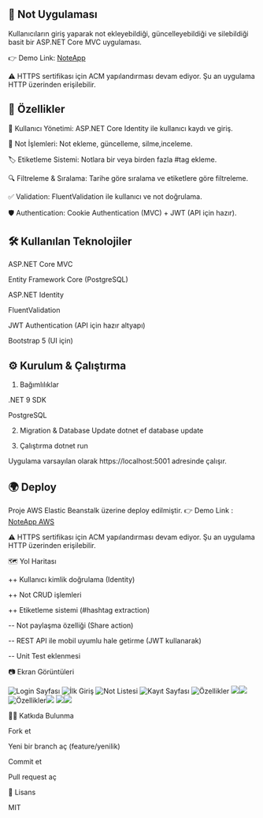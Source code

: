 ## 📝 Not Uygulaması

Kullanıcıların giriş yaparak not ekleyebildiği, güncelleyebildiği ve silebildiği basit bir ASP.NET Core MVC uygulaması.

👉 Demo Link: [NoteApp](http://noteapp-dev.eba-psh22n6f.eu-north-1.elasticbeanstalk.com)

⚠️ HTTPS sertifikası için ACM yapılandırması devam ediyor. Şu an uygulama HTTP üzerinden erişilebilir.

## 🚀 Özellikler

🔑 Kullanıcı Yönetimi: ASP.NET Core Identity ile kullanıcı kaydı ve giriş.

📝 Not İşlemleri: Not ekleme, güncelleme, silme,inceleme.

🏷 Etiketleme Sistemi: Notlara bir veya birden fazla #tag ekleme.

🔍 Filtreleme & Sıralama: Tarihe göre sıralama ve etiketlere göre filtreleme.

✅ Validation: FluentValidation ile kullanıcı ve not doğrulama.

🛡 Authentication: Cookie Authentication (MVC) + JWT (API için hazır).

## 🛠 Kullanılan Teknolojiler

ASP.NET Core MVC

Entity Framework Core (PostgreSQL)

ASP.NET Identity

FluentValidation

JWT Authentication (API için hazır altyapı)

Bootstrap 5 (UI için)

## ⚙️ Kurulum & Çalıştırma
1. Bağımlılıklar

.NET 9 SDK

PostgreSQL

2. Migration & Database Update
dotnet ef database update

3. Çalıştırma
dotnet run


Uygulama varsayılan olarak https://localhost:5001 adresinde çalışır.

## 🌍 Deploy

Proje AWS Elastic Beanstalk üzerine deploy edilmiştir.
👉 Demo Link : [NoteApp AWS](http://noteapp-dev.eba-psh22n6f.eu-north-1.elasticbeanstalk.com)

⚠️ HTTPS sertifikası için ACM yapılandırması devam ediyor. Şu an uygulama HTTP üzerinden erişilebilir.

🗺 Yol Haritası

 ++ Kullanıcı kimlik doğrulama (Identity)

 ++ Not CRUD işlemleri

 ++ Etiketleme sistemi (#hashtag extraction)

 -- Not paylaşma özelliği (Share action)

 -- REST API ile mobil uyumlu hale getirme (JWT kullanarak)

 -- Unit Test eklenmesi

📷 Ekran Görüntüleri

![Login Sayfası](https://i.imgur.com/0De7u98.png)
![İlk Giriş](https://i.imgur.com/2QJj8FW.png)
![Not Listesi](https://i.imgur.com/5RCurAP.png)
![Kayıt Sayfası](https://i.imgur.com/Qw8WdV1.png)
![Özellikler](https://i.imgur.com/i1dVcCd.jpeg) 
![](https://i.imgur.com/M9zfwea.png)![](https://i.imgur.com/zd0hckj.png)
![Özellikler](https://i.imgur.com/xY7Kr85.png)![](https://i.imgur.com/zJVcuv0.png)
![](https://i.imgur.com/XDPj9BN.png)![](https://i.imgur.com/Nhs9WU8.png)


👨‍💻 Katkıda Bulunma

Fork et

Yeni bir branch aç (feature/yenilik)

Commit et

Pull request aç

📜 Lisans

MIT
